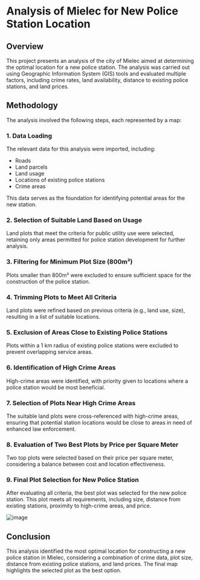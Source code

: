 # Analysis of Mielec for New Police Station Location

## Overview
This project presents an analysis of the city of Mielec aimed at determining the optimal location for a new police station. The analysis was carried out using Geographic Information System (GIS) tools and evaluated multiple factors, including crime rates, land availability, distance to existing police stations, and land prices.

## Methodology
The analysis involved the following steps, each represented by a map:

### 1. Data Loading
The relevant data for this analysis were imported, including:
- Roads
- Land parcels
- Land usage
- Locations of existing police stations
- Crime areas

This data serves as the foundation for identifying potential areas for the new station.

### 2. Selection of Suitable Land Based on Usage
Land plots that meet the criteria for public utility use were selected, retaining only areas permitted for police station development for further analysis.

### 3. Filtering for Minimum Plot Size (800m²)
Plots smaller than 800m² were excluded to ensure sufficient space for the construction of the police station.

### 4. Trimming Plots to Meet All Criteria
Land plots were refined based on previous criteria (e.g., land use, size), resulting in a list of suitable locations.

### 5. Exclusion of Areas Close to Existing Police Stations
Plots within a 1 km radius of existing police stations were excluded to prevent overlapping service areas.

### 6. Identification of High Crime Areas
High-crime areas were identified, with priority given to locations where a police station would be most beneficial.

### 7. Selection of Plots Near High Crime Areas
The suitable land plots were cross-referenced with high-crime areas, ensuring that potential station locations would be close to areas in need of enhanced law enforcement.

### 8. Evaluation of Two Best Plots by Price per Square Meter
Two top plots were selected based on their price per square meter, considering a balance between cost and location effectiveness.

### 9. Final Plot Selection for New Police Station
After evaluating all criteria, the best plot was selected for the new police station. This plot meets all requirements, including size, distance from existing stations, proximity to high-crime areas, and price.

![image](https://github.com/user-attachments/assets/c3c173a0-2232-4959-bc4b-c0d1381a7c87)

## Conclusion
This analysis identified the most optimal location for constructing a new police station in Mielec, considering a combination of crime data, plot size, distance from existing police stations, and land prices. The final map highlights the selected plot as the best option.


